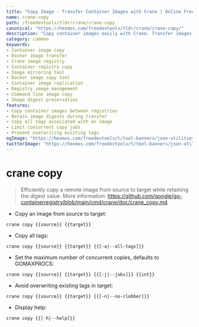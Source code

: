 ```yaml
---
title: "Copy Image - Transfer Container Images with Crane | Online Free DevTools by Hexmos"
name: crane-copy
path: /freedevtools/tldr/crane/crane-copy
canonical: "https://hexmos.com/freedevtools/tldr/crane/crane-copy/"
description: "Copy container images easily with Crane. Transfer images between registries, retain digests, and manage tags efficiently. Free online tool, no registration required."
category: common
keywords:
- Container image copy
- Docker image transfer
- Crane image registry
- Container registry copy
- Image mirroring tool
- Docker image copy tool
- Container image replication
- Registry image management
- Command line image copy
- Image digest preservation
features:
- Copy container images between registries
- Retain image digests during transfer
- Copy all tags associated with an image
- Limit concurrent copy jobs
- Prevent overwriting existing tags
ogImage: "https://hexmos.com/freedevtools/t/tool-banners/json-utilities-banner.png"
twitterImage: "https://hexmos.com/freedevtools/t/tool-banners/json-utilities-banner.png"
---
```


# crane copy

> Efficiently copy a remote image from source to target while retaining the digest value.
> More information: <https://github.com/google/go-containerregistry/blob/main/cmd/crane/doc/crane_copy.md>.

- Copy an image from source to target:

`crane copy {{source}} {{target}}`

- Copy all tags:

`crane copy {{source}} {{target}} {{[-a|--all-tags]}}`

- Set the maximum number of concurrent copies, defaults to GOMAXPROCS:

`crane copy {{source}} {{target}} {{[-j|--jobs]}} {{int}}`

- Avoid overwriting existing tags in target:

`crane copy {{source}} {{target}} {{[-n|--no-clobber]}}`

- Display help:

`crane copy {{[-h|--help]}}`
